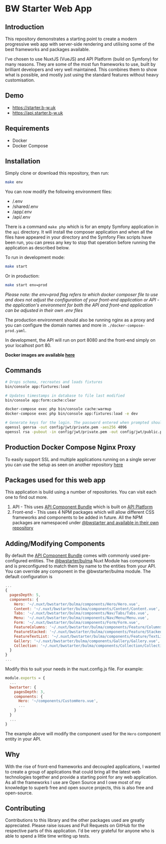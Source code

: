 # BW Starter Web App

## Introduction
This repository demonstrates a starting point to create a modern progressive web app with server-side rendering and utilising some of the best frameworks and packages available.

I've chosen to use NuxtJS (VueJS) and API Platform (build on Symfony) for many reasons. They are some of the most fun frameworks to use, built by brilliant developers and very well maintained. This combines them to show what is possible, and mostly just using the standard features without heavy customisation.

## Demo
- https://starter.b-w.uk
- https://api.starter.b-w.uk

## Requirements
- Docker
- Docker Compose

## Installation
Simply clone or download this repository, then run:
```bash
make env
```
You can now modify the following environment files:
- /.env
- /shared/.env
- /app/.env
- /api/.env

There is a command `make php` which is for an empty Symfony application in the `api` directory. It will install the composer application and when all the files have appeared in your directory and the Symfony Flex scripts have been run, you can press any key to stop that operation before running the application as described below.

To run in development mode:
```bash
make start
```
Or in production:
```bash
make start env=prod
```

_Please note: the env=prod flag refers to which docker composer file to use and does not adjust the configuration of your front-end application or API - the application's environment for both the API and front-end application can be adjusted in their own .env files_

The production environment should also be running nginx as a proxy and you can configure the domain names and more in `./docker-compose-prod.yaml`.

In development, the API will run on port 8080 and the front-end simply on your localhost port 80.

**Docker images are available [here](https://hub.docker.com/u/silverbackis/)**

## Commands
```bash
# Drops schema, recreates and loads fixtures
bin/console app:fixtures:load

# Updates timestamps in database to file last modified
bin/console app:form:cache:clear

docker-compose exec php bin/console cache:warmup
docker-compose exec php bin/console app:fixtures:load -e dev

# Generate keys for the login. The password entered when prompted should match that of your .env file
openssl genrsa -out config/jwt/private.pem -aes256 4096
openssl rsa -pubout -in config/jwt/private.pem -out config/jwt/public.pem
```

## Production Docker Compose Nginx Proxy
To easily support SSL and multiple applications running on a single server you can use the setup as seen on another repository [here](https://github.com/silverbackis/DockerComposeNginxProxy.git)

## Packages used for this web app
This application is build using a number of repositories. You can visit each one to find out more.
1. API - This uses [API Component Bundle](https://github.com/silverbackis/ApiComponentBundle) which is built on [API Platform](https://api-platform.com/)
2. Front-end - This uses 4 NPM packages which will allow different CSS frameworks and components to be added in future. All the NPM packages are namespaced under [@bwstarter and available in their own repository](https://github.com/silverbackis/bwstarter_nuxt_modules)

## Adding/Modifying Components
By default the [API Component Bundle](https://github.com/silverbackis/ApiComponentBundle) comes with commonly used pre-configured entities. The [@bwstarter/bulma](https://github.com/silverbackis/bwstarter_nuxt_modules/tree/master/bulma) Nuxt Module has components and is preconfigured to match them by name to the entities from your API. You can override any component in the @bwstarter/bulma module. The default configuration is
```js
...
{
  pagesDepth: 5,
  components: {
    Hero: '~/.nuxt/bwstarter/bulma/components/Hero/Hero.vue',
    Content: '~/.nuxt/bwstarter/bulma/components/Content/Content.vue',
    Tabs: '~/.nuxt/bwstarter/bulma/components/Nav/Tabs/Tabs.vue',
    Menu: '~/.nuxt/bwstarter/bulma/components/Nav/Menu/Menu.vue',
    Form: '~/.nuxt/bwstarter/bulma/components/Form/Form.vue',
    FeatureColumns: '~/.nuxt/bwstarter/bulma/components/Feature/Columns/FeatureColumns.vue',
    FeatureStacked: '~/.nuxt/bwstarter/bulma/components/Feature/Stacked/FeatureStacked.vue',
    FeatureTextList: '~/.nuxt/bwstarter/bulma/components/Feature/TextList/FeatureTextList.vue',
    Gallery: '~/.nuxt/bwstarter/bulma/components/Gallery/Gallery.vue',
    Collection: '~/.nuxt/bwstarter/bulma/components/Collection/Collection.vue'
  }
}
...
```

Modify this to suit your needs in the nuxt.config.js file. For example:
```js
module.exports = {
  ...
  bwstarter: {
    pagesDepth: 3,
    components: {
      Hero: '~/components/CustomHero.vue',
      ...
    }
  }
  ...
}
```
The example above will modify the component used for the `Hero` component entity in your API.

## Why
With the rise of front-end frameworks and decoupled applications, I wanted to create a group of applications that could bring all the latest web technologies together and provide a starting point for any web application. As all the frameworks I use are Open Source and I owe most of my knowledge to superb free and open source projects, this is also free and open-source.

## Contributing
Contributions to this library and the other packages used are greatly appreciated. Please raise issues and Pull Requests on GitHub for the respective parts of this application. I'd be very grateful for anyone who is able to spend a little time writing up tests.
